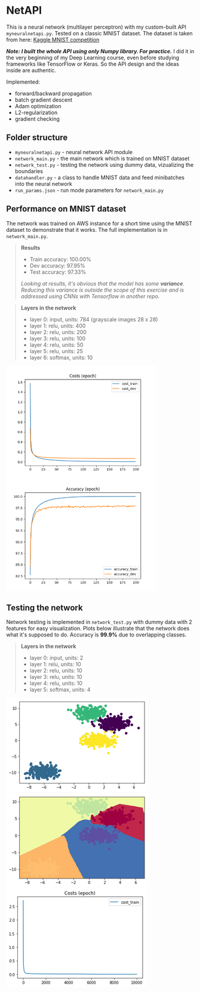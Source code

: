 # NetAPI

This is a neural network (multilayer perceptron) with my custom-built API ``myneuralnetapi.py``. Tested on a classic MNIST dataset. The dataset is taken from here: [Kaggle MNIST competition](https://www.kaggle.com/c/digit-recognizer/data)

***Note: I built the whole API using only Numpy library. For practice.***
I did it in the very beginning of my Deep Learning course, even before studying frameworks like TensorFlow or Keras. So the API design and the ideas inside are authentic.

Implemented:

* forward/backward propagation
* batch gradient descent
* Adam optimization
* L2-regularization
* gradient checking

## Folder structure

* ``myneuralnetapi.py`` - neural network API module
* ``network_main.py``   - the main network which is trained on MNIST dataset
* ``network_test.py``   - testing the network using dummy data, vizualizing the boundaries
* ``datahandler.py``    - a class to handle MNIST data and feed minibatches into the neural network
* ``run_params.json``   - run mode parameters for ``network_main.py``

## Performance on MNIST dataset

The network was trained on AWS instance for a short time using the MNIST dataset to demonstrate that it works. The full implementation is in ```network_main.py```.

> **Results**
> - Train accuracy: 100.00%
> - Dev accuracy:    97.95%
> - Test accuracy:   97.33%
>
> *Looking at results, it's obvious that the model has some **variance**. Reducing this variance is outside the scope of this exercise and is addressed using CNNs with Tensorflow in another repo.*

> **Layers in the network**
> - layer 0: input, units: 784 (grayscale images 28 x 28)
> - layer 1: relu, units: 400
> - layer 2: relu, units: 200
> - layer 3: relu, units: 100
> - layer 4: relu, units: 50
> - layer 5: relu, units: 25
> - layer 6: softmax, units: 10

<div>
<img src="results/costs_epoch.png" width="400">
<img src="results/accuracy_epoch.png" width="400">
</div>

## Testing the network

Network testing is implemented in ```network_test.py``` with dummy data with 2 features for easy visualization. Plots below illustrate that the network does what it's supposed to do. Accuracy is **99.9%** due to overlapping classes.

> **Layers in the network**
> - layer 0: input, units: 2
> - layer 1: relu, units: 10
> - layer 2: relu, units: 10
> - layer 3: relu, units: 10
> - layer 4: relu, units: 10
> - layer 5: softmax, units: 4

![blobs](test_results/data.png)
![learned boundaries](test_results/boundaries.png)
![cost per iteration](test_results/cost.png)
